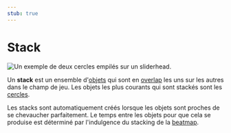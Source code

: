 ```yaml
---
stub: true
---
```


# Stack

![](img/stack.jpg "Un exemple de deux cercles empilés sur un sliderhead.")

Un **stack** est un ensemble d'[objets](/wiki/Hit_object) qui sont en [overlap](/wiki/Mapping_Techniques/Overlap) les uns sur les autres dans le champ de jeu. Les objets les plus courants qui sont stackés sont les [cercles](/wiki/Hit_object#hit-circle).

Les stacks sont automatiquement créés lorsque les objets sont proches de se chevaucher parfaitement. Le temps entre les objets pour que cela se produise est déterminé par l'indulgence du stacking de la [beatmap](/wiki/Beatmap).
